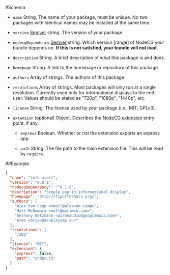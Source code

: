 #Schema
- `name` String. The name of your package, must be unique. No two packages with identical names may be installed at the same time.

- `version` [Semver](http://www.jakobm.com/semver-in-nodejs-and-npm) string. The version of your package.

- `nodecgDependency` [Semver](http://www.jakobm.com/semver-in-nodejs-and-npm) string. Which version \[range\]  of NodeCG your bundle depends on. **If this is not satisfied, your bundle will not load.**

- `description` String. A brief description of what this package is and does.

- `homepage` String. A link to the homepage or repository of this package.

- `authors` Array of strings. The authors of this package.

- `resolutions` Array of strings. Most packages will only run at a single resolution. Currently used only for informational displays to the end user. Values should be stated as "720p", "1080p", "1440p", etc.

- `license` String. The license used by your package (i.e., MIT, GPLv3).

- `extension` (optional) Object. Describes the [NodeCG extension](docs/extensions.md) entry point, if any.

    - `express` Boolean. Whether or not the extension exports an express app.

    - `path` String. The file path to the main extension file. This will be read by `require`.

##Example
```json
{
  "name": "toth-alert",
  "version": "0.0.1",
  "nodecgDependency": "^0.1.0",
  "description": "Simple pop-in informational display",
  "homepage": "http://tipofthehats.org/",
  "authors": [
    "Alex Van Camp <email@alexvan.camp>",
    "Matt McNamara <matt@mattmcn.com>",
    "Anthony Oetzmann <aironaudio@googlemail.com>",
    "Atmo <brian@doublejump.eu>"
  ],
  "resolutions": [
    "720p"
  ],
  "license": "MIT",
  "extension": {
    "express": false,
    "path": "index.js"
  }
}
```
